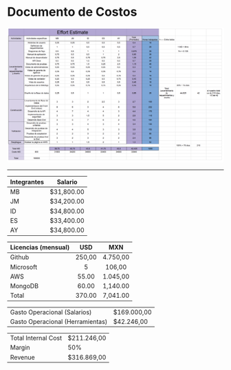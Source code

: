 # Documento de Costos

![Tabla de Estimación de Esfuerzo](./img/TablaEffort.png "Tabla de Estimación de Esfuerzo")

---
|Integrantes|Salario|
|---|---|
|MB	|$31,800.00|
|JM	|$34,200.00|
|ID	|$34,800.00|
|ES	|$33,400.00|
|AY	|$34,800.00|

|Licencias (mensual)|	USD|	MXN|
|---|:---:|:---:|
Github|	250,00	|4.750,00
Microsoft|	5	|106,00
AWS	|55.00	|1.045,00
MongoDB|	60.00	|1,140.00
Total	|370.00|	7,041.00

|||
|---|---|
Gasto Operacional (Salarios)	|$169.000,00|
Gasto Operacional (Herramientas) 	|$42.246,00|

|||
|---|---|
Total Internal Cost	|$211.246,00
Margin	|50%
Revenue	|$316.869,00
